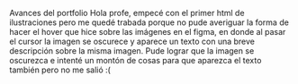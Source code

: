 Avances del portfolio
Hola profe, empecé con el primer html de ilustraciones pero me quedé trabada porque no pude averiguar la forma de hacer el hover que hice sobre las imágenes en el figma, en donde al pasar el cursor la imagen se oscurece y aparece un texto con una breve descripción sobre la misma imagen. Pude lograr que la imagen se oscurezca e intenté un montón de cosas para que aparezca el texto también pero no me salió :(
